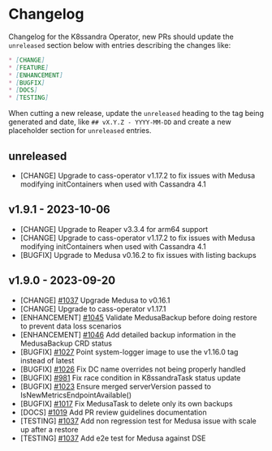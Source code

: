 # Changelog

Changelog for the K8ssandra Operator, new PRs should update the `unreleased` section below with entries describing the changes like:

```markdown
* [CHANGE]
* [FEATURE]
* [ENHANCEMENT]
* [BUGFIX]
* [DOCS]
* [TESTING]
```

When cutting a new release, update the `unreleased` heading to the tag being generated and date, like `## vX.Y.Z - YYYY-MM-DD` and create a new placeholder section for  `unreleased` entries.

## unreleased

* [CHANGE] Upgrade to cass-operator v1.17.2 to fix issues with Medusa modifying initContainers when used with Cassandra 4.1

## v1.9.1 - 2023-10-06

* [CHANGE] Upgrade to Reaper v3.3.4 for arm64 support
* [CHANGE] Upgrade to cass-operator v1.17.2 to fix issues with Medusa modifying initContainers when used with Cassandra 4.1
* [BUGFIX] Upgrade to Medusa v0.16.2 to fix issues with listing backups

## v1.9.0 - 2023-09-20

* [CHANGE] [#1037](https://github.com/k8ssandra/k8ssandra-operator/issues/1037) Upgrade Medusa to v0.16.1
* [CHANGE] Upgrade to cass-operator v1.17.1
* [ENHANCEMENT] [#1045](https://github.com/k8ssandra/k8ssandra-operator/issues/1045) Validate MedusaBackup before doing restore to prevent data loss scenarios
* [ENHANCEMENT] [#1046](https://github.com/k8ssandra/k8ssandra-operator/issues/1046) Add detailed backup information in the MedusaBackup CRD status
* [BUGFIX] [#1027](https://github.com/k8ssandra/k8ssandra-operator/issues/1027) Point system-logger image to use the v1.16.0 tag instead of latest
* [BUGFIX] [#1026](https://github.com/k8ssandra/k8ssandra-operator/issues/1026) Fix DC name overrides not being properly handled
* [BUGFIX] [#981](https://github.com/k8ssandra/k8ssandra-operator/issues/981) Fix race condition in K8ssandraTask status update
* [BUGFIX] [#1023](https://github.com/k8ssandra/k8ssandra-operator/issues/1023) Ensure merged serverVersion passed to IsNewMetricsEndpointAvailable()
* [BUGFIX] [#1017](https://github.com/k8ssandra/k8ssandra-operator/issues/1017) Fix MedusaTask to delete only its own backups
* [DOCS] [#1019](https://github.com/k8ssandra/k8ssandra-operator/issues/1019) Add PR review guidelines documentation
* [TESTING] [#1037](https://github.com/k8ssandra/k8ssandra-operator/issues/1037) Add non regression test for Medusa issue with scale up after a restore
* [TESTING] [#1037](https://github.com/k8ssandra/k8ssandra-operator/issues/1037) Add e2e test for Medusa against DSE
